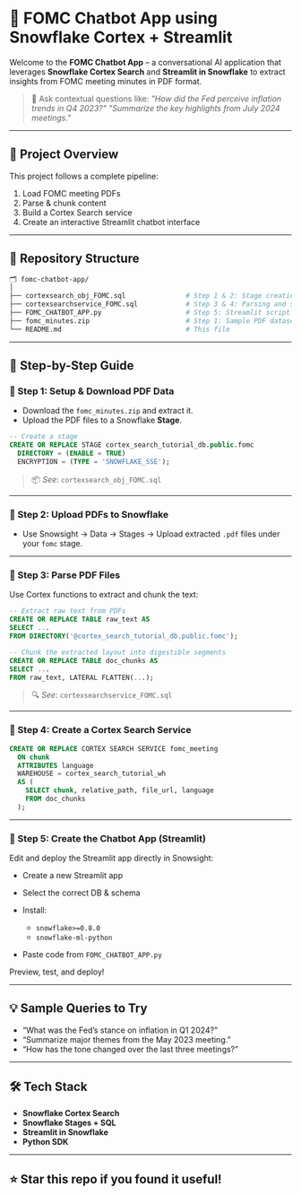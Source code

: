 # 🧠 FOMC Chatbot App using Snowflake Cortex + Streamlit

Welcome to the **FOMC Chatbot App** – a conversational AI application that leverages **Snowflake Cortex Search** and **Streamlit in Snowflake** to extract insights from FOMC meeting minutes in PDF format.

> 💬 Ask contextual questions like:
> *"How did the Fed perceive inflation trends in Q4 2023?"*
> *"Summarize the key highlights from July 2024 meetings."*

---

## 🚀 Project Overview

This project follows a complete pipeline:

1. Load FOMC meeting PDFs
2. Parse & chunk content
3. Build a Cortex Search service
4. Create an interactive Streamlit chatbot interface

---

## 📁 Repository Structure

```bash
🗂 fomc-chatbot-app/
│
├── cortexsearch_obj_FOMC.sql               # Step 1 & 2: Stage creation and file upload
├── cortexsearchservice_FOMC.sql            # Step 3 & 4: Parsing and search service setup
├── FOMC_CHATBOT_APP.py                     # Step 5: Streamlit script to create the chatbot interface
├── fomc_minutes.zip                        # Step 1: Sample PDF dataset (FOMC minutes)
└── README.md                               # This file
```

---

## 🧹 Step-by-Step Guide

### 🔹 Step 1: Setup & Download PDF Data

* Download the `fomc_minutes.zip` and extract it.
* Upload the PDF files to a Snowflake **Stage**.

```sql
-- Create a stage
CREATE OR REPLACE STAGE cortex_search_tutorial_db.public.fomc
  DIRECTORY = (ENABLE = TRUE)
  ENCRYPTION = (TYPE = 'SNOWFLAKE_SSE');
```

> 📦 *See*: `cortexsearch_obj_FOMC.sql`

---

### 🔹 Step 2: Upload PDFs to Snowflake

* Use Snowsight → Data → Stages → Upload extracted `.pdf` files under your `fomc` stage.

---

### 🔹 Step 3: Parse PDF Files

Use Cortex functions to extract and chunk the text:

```sql
-- Extract raw text from PDFs
CREATE OR REPLACE TABLE raw_text AS
SELECT ...
FROM DIRECTORY('@cortex_search_tutorial_db.public.fomc');

-- Chunk the extracted layout into digestible segments
CREATE OR REPLACE TABLE doc_chunks AS
SELECT ...
FROM raw_text, LATERAL FLATTEN(...);
```

> 🔍 *See*: `cortexsearchservice_FOMC.sql`

---

### 🔹 Step 4: Create a Cortex Search Service

```sql
CREATE OR REPLACE CORTEX SEARCH SERVICE fomc_meeting
  ON chunk
  ATTRIBUTES language
  WAREHOUSE = cortex_search_tutorial_wh
  AS (
    SELECT chunk, relative_path, file_url, language
    FROM doc_chunks
  );
```

---

### 🔹 Step 5: Create the Chatbot App (Streamlit)

Edit and deploy the Streamlit app directly in Snowsight:

* Create a new Streamlit app
* Select the correct DB & schema
* Install:

  * `snowflake>=0.8.0`
  * `snowflake-ml-python`
* Paste code from `FOMC_CHATBOT_APP.py`

Preview, test, and deploy!

---

## 💡 Sample Queries to Try

* “What was the Fed’s stance on inflation in Q1 2024?”
* “Summarize major themes from the May 2023 meeting.”
* “How has the tone changed over the last three meetings?”

---

## 🛠️ Tech Stack

* **Snowflake Cortex Search**
* **Snowflake Stages + SQL**
* **Streamlit in Snowflake**
* **Python SDK**

---


## ⭐ Star this repo if you found it useful!
